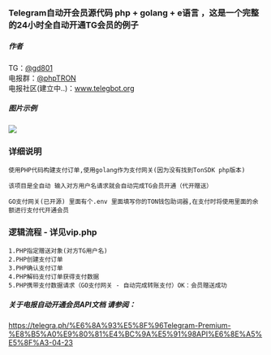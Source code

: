 ### Telegram自动开会员源代码 php + golang  + e语言 ，这是一个完整的24小时全自动开通TG会员的例子

##### 作者
TG：<a href="https://t.me/gd801">@gd801</a>  
电报群：<a href="https://t.me/phpTRON">@phpTRON</a>     
电报社区(建立中..)：<a href="www.telegbot.org">www.telegbot.org</a>   
	
##### 图片示例
<img src="https://github.com/smalpony/telegramVip/blob/main/%E6%B5%81%E7%A8%8B%E6%95%B0%E6%8D%AE%E7%A4%BA%E4%BE%8B.png">

### 详细说明
	使用PHP代码构建支付订单,使用golang作为支付网关(因为没有找到TonSDK php版本)
    
    该项目是全自动 输入对方用户名请求就会自动完成TG会员开通（代开赠送）

    GO支付网关(已开源) 里面有个.env 里面填写你的TON钱包助词器,在支付时将使用里面的余额进行支付代开通会员

### 逻辑流程 - 详见vip.php
    1.PHP指定赠送对象(对方TG用户名) 
    2.PHP创建支付订单
    3.PHP确认支付订单
    4.PHP解码支付订单获得支付数据
    5.PHP携带支付数据请求（GO支付网关 - 自动完成转账支付）OK：会员赠送成功


##### 关于电报自动开通会员API文档 请参阅：
https://telegra.ph/%E6%8A%93%E5%8F%96Telegram-Premium-%E8%B5%A0%E9%80%81%E4%BC%9A%E5%91%98API%E6%8E%A5%E5%8F%A3-04-23
